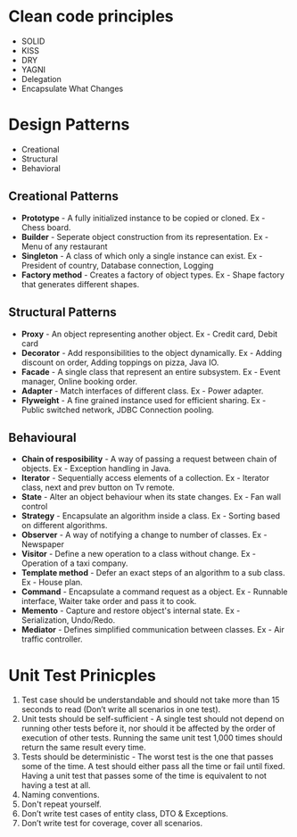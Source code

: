 # Clean code principles

- SOLID
- KISS
- DRY
- YAGNI
- Delegation
- Encapsulate What Changes

# Design Patterns

 - Creational
 - Structural
 - Behavioral
 

## Creational Patterns
- **Prototype** - A fully initialized instance to be copied or cloned. Ex - Chess board.
- **Builder** - Seperate object construction from its representation. Ex - Menu of any restaurant
- **Singleton** - A class of which only a single instance can exist. Ex - President of country, Database connection, Logging
- **Factory method** - Creates a factory of object types. Ex - Shape factory that generates different shapes.

## Structural Patterns
- **Proxy** - An object representing another object. Ex - Credit card, Debit card
- **Decorator** - Add responsibilities to the object dynamically. Ex - Adding discount on order, Adding toppings on pizza, Java IO.
- **Facade** - A single class that represent an entire subsystem. Ex - Event manager, Online booking order.
- **Adapter** - Match interfaces of different class. Ex - Power adapter.
- **Flyweight** - A fine grained instance used for efficient sharing. Ex - Public switched network, JDBC Connection pooling.

## Behavioural
- **Chain of resposibility** - A way of passing a request between chain of objects. Ex - Exception handling in Java.
- **Iterator** - Sequentially access elements of a collection. Ex - Iterator class, next and prev button on Tv remote.
- **State** - Alter an object behaviour when its state changes. Ex - Fan wall control
- **Strategy** - Encapsulate an algorithm inside a class. Ex - Sorting based on different algorithms.
- **Observer** - A way of notifying a change to number of classes. Ex - Newspaper
- **Visitor** - Define a new operation to a class without change. Ex - Operation of a taxi company.
- **Template method** - Defer an exact steps of an algorithm to a sub class. Ex - House plan.
- **Command** - Encapsulate a command request as a object. Ex - Runnable interface, Waiter take order and pass it to cook.
- **Memento** - Capture and restore object's internal state. Ex - Serialization, Undo/Redo.
- **Mediator** - Defines simplified communication between classes. Ex - Air traffic controller.

# Unit Test Prinicples

1. Test case should be understandable and should not take more than 15 seconds to read  (Don’t write all scenarios in one test).
2. Unit tests should be self-sufficient - A single test should not depend on running other tests before it, nor should it be affected by the order of execution of other tests. Running the same unit test 1,000 times should return the same result every time.
3. Tests should be deterministic - The worst test is the one that passes some of the time. A test should either pass all the time or fail until fixed. Having a unit test that passes some of the time is equivalent to not having a test at all.
4. Naming conventions.
5. Don't repeat yourself.
6. Don’t write test cases of entity class, DTO & Exceptions.
7. Don’t write test for coverage, cover all scenarios.
